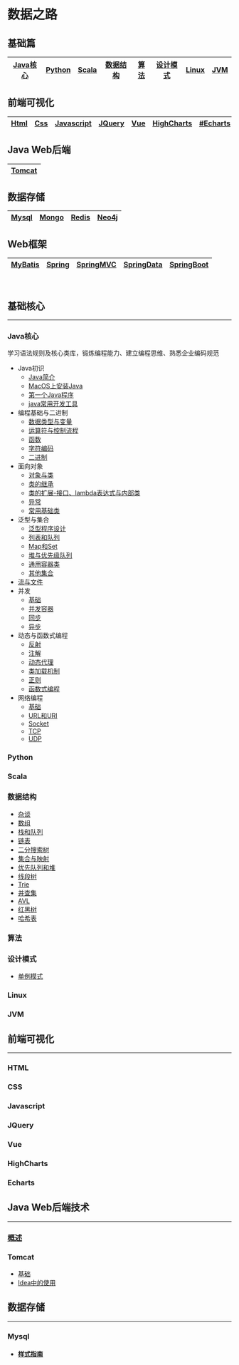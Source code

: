 # 数据之路

## 基础篇
|[Java核心](#Java核心)|[Python]()|[Scala]()|[数据结构](#数据结构)|[算法](#算法)|[设计模式](#设计模式)|[Linux](#Linux)|[JVM](#JVM)|
|:----:|:----:|:----:|:----:|:----:|:----:|:----:|:----:|

## 前端可视化
|[Html](#Html)|[Css](#Css)|[Javascript](#Javascript)|[JQuery](#JQuery/)|[Vue](#Vue)|[HighCharts](#HighCharts)|[#Echarts](#Echarts)|
|:----:|:----:|:----:|:----:|:----:|:----:|:----:|

## Java Web后端
|[Tomcat](#Tomcat)|
|:----:|

## 数据存储
|[Mysql](#Mysql)|[Mongo]()|[Redis]()|[Neo4j]()|
|:----:|:----:|:----:|:----:|

## Web框架
|[MyBatis]()|[Spring]()|[SpringMVC]()|[SpringData]()|[SpringBoot]()|
|:----:|:----:|:----:|:----:|:----:|



<!-- ## 大数据框架  
|![hadoop](images/s1-hadoop-36.png)|![hive](images/s1-hive-36.png)|![hbase](images/s1-hbase-36.png)|![sqoop](images/s1-sqoop-36.png)|![flume](images/s1-flume-36.png)|![oozie](images/s1-oozie-36.png)|![kafka](images/s1-kafka-36.png)|![spark](images/s1-spark-36.png)|![zookeeperx](images/s1-zk-36.png)|![flink](images/s1-flink-36.png)|
|:----:|:----:|:----:|:----:|:----:|:----:|:----:|:----:|:----:|:----:|
|[Hadoop]()|[Hive]()|HBase|Sqoop|Flume|Oozie|Kafka|Spark|[Zookeeper]()|Flink| -->


 

<br/>

## 基础核心
***************************************

### Java核心
学习语法规则及核心类库，锻炼编程能力、建立编程思维、熟悉企业编码规范
* Java初识
    * [Java简介](javaSE/00/java简介.md)
    * [MacOS上安装Java](javaSE/00/MacOS上安装java.md)
    * [第一个Java程序](javaSE/00/第一个java程序.md)
    * [java常用开发工具](javaSE/00/java常用开发工具.md)
* 编程基础与二进制
    * [数据类型与变量](javaSE/01/数据类型与变量.md)
    * [运算符与控制流程](javaSE/01/运算符与控制流程.md)
    * [函数](javaSE/01/函数.md)
    * [字符编码](javaSE/01/字符编码.md)
    * [二进制](javaSE/01/二进制.md)
* 面向对象
    * [对象与类](javaSE/02/对象与类.md)
    * [类的继承](javaSE/02/类的继承.md)
    * [类的扩展-接口、lambda表达式与内部类](javaSE/02/类的扩展.md)
    * [异常](javaSE/02/异常.md)
    * [常用基础类](javaSE/02/常用基础类.md)
* 泛型与集合
    * [泛型程序设计](javaSE/03/泛型程序设计.md)
    * [列表和队列](javaSE/03/列表和队列.md)
    * [Map和Set](javaSE/03/Map和Set.md)
    * [堆与优先级队列](javaSE/03/堆与优先级队列.md)
    * [通用容器类](javaSE/03/通用容器类.md)
    * [其他集合](javaSE/03/其他集合.md)
* [流与文件](javaSE/04/流与文件.md)
* 并发
    * [基础](javaSE/05/基础.md)
    * [并发容器](javaSE/05/并发容器.md)
    * [同步](javaSE/05/同步.md)
    * [异步](javaSE/05/异步.md)
* 动态与函数式编程
    * [反射](javaSE/06/反射.md)
    * [注解](javaSE/06/注解.md)
    * [动态代理](javaSE/06/动态代理.md)
    * [类加载机制](javaSE/06/类加载机制.md)
    * [正则](javaSE/06/正则.md)
    * [函数式编程](javaSE/06/函数式编程.md)
* 网络编程
    * [基础]()
    * [URL和URI]()
    * [Socket]()
    * [TCP]()
    * [UDP]()
  
### Python

### Scala

### 数据结构
* [杂谈]()
* [数组]()
* [栈和队列]()
* [链表]()
* [二分搜索树]()
* [集合与映射]()
* [优先队列和堆]()
* [线段树]()
* [Trie]()
* [并查集]()
* [AVL]()
* [红黑树]()
* [哈希表]()
### 算法


### 设计模式
* [单例模式](files/designPattern/单例模式.md)

### Linux

### JVM

## 前端可视化
***************************************
### HTML
### CSS
### Javascript
### JQuery
### Vue
### HighCharts
### Echarts

## Java Web后端技术
***************************************
### [概述](./javaWeb/00/概述.md)

### Tomcat
* [基础](./javaWeb/tomcat/基础.md)
* [Idea中的使用](./javaWeb/tomcat/Idea中使用Tomcat.md)



## 数据存储
***************************************
### Mysql
* #### [样式指南](mysql/样式指南.md)




